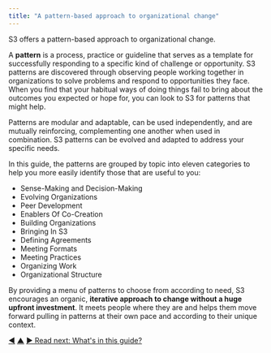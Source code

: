 ```yaml
---
title: "A pattern-based approach to organizational change"
---
```



S3 offers a pattern-based approach to organizational change.

A **pattern** is a process, practice or guideline that serves as a template for successfully responding to a specific kind of challenge or opportunity. S3 patterns are discovered through observing people working together in organizations to solve problems and respond to opportunities they face. When you find that your habitual ways of doing things fail to bring about the outcomes you expected or hope for, you can look to S3 for patterns that might help.

Patterns are modular and adaptable, can be used independently, and are mutually reinforcing, complementing one another when used in combination. S3 patterns can be evolved and adapted to address your specific needs.

In this guide, the patterns are grouped by topic into eleven categories to help you more easily identify those that are useful to you:

-   Sense-Making and Decision-Making
-   Evolving Organizations
-   Peer Development
-   Enablers Of Co-Creation
-   Building Organizations
-   Bringing In S3
-   Defining Agreements
-   Meeting Formats
-   Meeting Practices
-   Organizing Work
-   Organizational Structure

By providing a menu of patterns to choose from according to need, S3 encourages an organic, **iterative approach to change without a huge upfront investment**. It meets people where they are and helps them move forward pulling in patterns at their own pace and according to their unique context.


<div class="bottom-nav">
<a href="how-does-s3-help.html" title="Back to: How does Sociocracy 3.0 help?">◀</a> <a href="what-is-s3.html" title="Up: What is Sociocracy 3.0?">▲</a> <a href="contents.html" title="Read next: What&#x27;s in this guide?">▶ Read next: What&#x27;s in this guide?</a>
</div>


<script type="text/javascript">
Mousetrap.bind('g n', function() {
    window.location.href = 'contents.html';
    return false;
});
</script>

